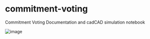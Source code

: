 # commitment-voting

Commitment Voting Documentation and cadCAD simulation notebook

![image](https://user-images.githubusercontent.com/55650746/122226491-644eda80-cef9-11eb-9e45-34d5db8a331e.png)
